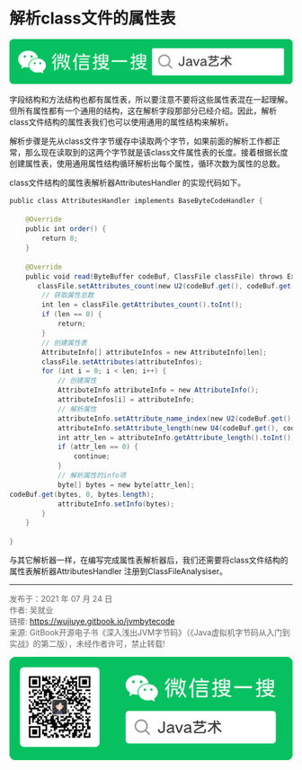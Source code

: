 # 解析class文件的属性表

![Java艺术](../qrcode/javaskill_qrcode_01.png)

字段结构和方法结构也都有属性表，所以要注意不要将这些属性表混在一起理解。但所有属性都有一个通用的结构，这在解析字段那部分已经介绍。因此，解析class文件结构的属性表我们也可以使用通用的属性结构来解析。

解析步骤是先从class文件字节缓存中读取两个字节，如果前面的解析工作都正常，那么现在读取到的这两个字节就是该class文件属性表的长度。接着根据长度创建属性表，使用通用属性结构循环解析出每个属性，循环次数为属性的总数。

class文件结构的属性表解析器AttributesHandler 的实现代码如下。

```java
public class AttributesHandler implements BaseByteCodeHandler {  
  
    @Override  
    public int order() {  
        return 8;  
    }  
  
    @Override  
    public void read(ByteBuffer codeBuf, ClassFile classFile) throws Exception {  
       classFile.setAttributes_count(new U2(codeBuf.get(), codeBuf.get()));
        // 获取属性总数  
        int len = classFile.getAttributes_count().toInt();  
        if (len == 0) {  
            return;  
        }  
        // 创建属性表  
        AttributeInfo[] attributeInfos = new AttributeInfo[len];  
        classFile.setAttributes(attributeInfos);  
        for (int i = 0; i < len; i++) {  
            // 创建属性  
            AttributeInfo attributeInfo = new AttributeInfo();  
            attributeInfos[i] = attributeInfo;  
            // 解析属性  
            attributeInfo.setAttribute_name_index(new U2(codeBuf.get(), codeBuf.get()));  
            attributeInfo.setAttribute_length(new U4(codeBuf.get(), codeBuf.get(), codeBuf.get(), codeBuf.get()));  
            int attr_len = attributeInfo.getAttribute_length().toInt();  
            if (attr_len == 0) {  
                continue;  
            }  
            // 解析属性的info项  
            byte[] bytes = new byte[attr_len];  
codeBuf.get(bytes, 0, bytes.length);
            attributeInfo.setInfo(bytes);  
        }  
    }  
  
}  
```

与其它解析器一样，在编写完成属性表解析器后，我们还需要将class文件结构的属性表解析器AttributesHandler 注册到ClassFileAnalysiser。

---

<font color= #666666>发布于：2021 年 07 月 24 日</font><br><font color= #666666>作者: 吴就业</font><br><font color= #666666>链接: https://wujiuye.gitbook.io/jvmbytecode</font><br><font color= #666666>来源: GitBook开源电子书《深入浅出JVM字节码》（《Java虚拟机字节码从入门到实战》的第二版），未经作者许可，禁止转载!</font><br>

![Java艺术](../qrcode/javaskill_qrcode_02.png)